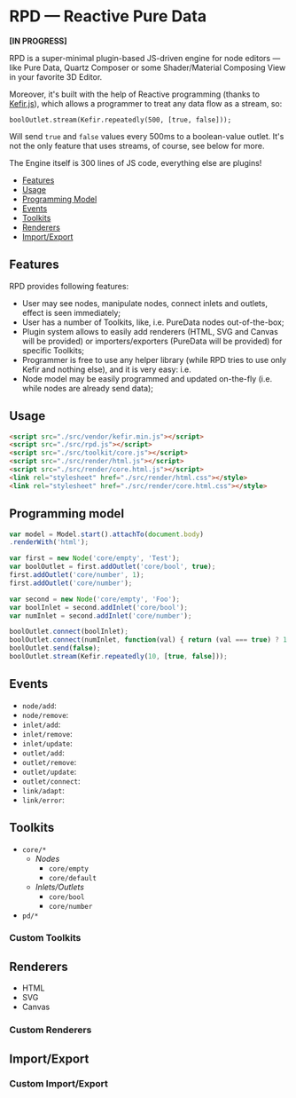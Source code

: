 # RPD — Reactive Pure Data

**[IN PROGRESS]**

RPD is a super-minimal plugin-based JS-driven engine for node editors — like Pure Data, Quartz Composer or some Shader/Material Composing View in your favorite 3D Editor.

Moreover, it's built with the help of Reactive programming (thanks to [Kefir.js](http://pozadi.github.io/kefir/)), which allows a programmer to treat any data flow as a stream, so:

```
boolOutlet.stream(Kefir.repeatedly(500, [true, false]));
```

Will send `true` and `false` values every 500ms to a boolean-value outlet. It's not the only feature that uses streams, of course, see below for more.

The Engine itself is 300 lines of JS code, everything else are plugins!

* [Features](#features)
* [Usage](#usage)
* [Programming Model](#programming-model)
* [Events](#events)
* [Toolkits](#toolkits)
* [Renderers](#renderers)
* [Import/Export](#import-export)

## Features

RPD provides following features:

* User may see nodes, manipulate nodes, connect inlets and outlets, effect is seen immediately;
* User has a number of Toolkits, like, i.e. PureData nodes out-of-the-box;
* Plugin system allows to easily add renderers (HTML, SVG and Canvas will be provided) or importers/exporters (PureData will be provided) for specific Toolkits;
* Programmer is free to use any helper library (while RPD tries to use only Kefir and nothing else), and it is very easy: i.e.
* Node model may be easily programmed and updated on-the-fly (i.e. while nodes are already send data);

## Usage

```html
<script src="./src/vendor/kefir.min.js"></script>
<script src="./src/rpd.js"></script>
<script src="./src/toolkit/core.js"></script>
<script src="./src/render/html.js"></script>
<script src="./src/render/core.html.js"></script>
<link rel="stylesheet" href="./src/render/html.css"></style>
<link rel="stylesheet" href="./src/render/core.html.css"></style>
```

## Programming model

```js
var model = Model.start().attachTo(document.body)
.renderWith('html');

var first = new Node('core/empty', 'Test');
var boolOutlet = first.addOutlet('core/bool', true);
first.addOutlet('core/number', 1);
first.addOutlet('core/number');

var second = new Node('core/empty', 'Foo');
var boolInlet = second.addInlet('core/bool');
var numInlet = second.addInlet('core/number');

boolOutlet.connect(boolInlet);
boolOutlet.connect(numInlet, function(val) { return (val === true) ? 1 : 0 });
boolOutlet.send(false);
boolOutlet.stream(Kefir.repeatedly(10, [true, false]));
```

## Events

* `node/add`:
* `node/remove`:
* `inlet/add`:
* `inlet/remove`:
* `inlet/update`:
* `outlet/add`:
* `outlet/remove`:
* `outlet/update`:
* `outlet/connect`:
* `link/adapt`:
* `link/error`:

## Toolkits

* `core/*`
    * _Nodes_
        * `core/empty`
        * `core/default`
    * _Inlets/Outlets_
        * `core/bool`
        * `core/number`
* `pd/*`

### Custom Toolkits

## Renderers

* HTML
* SVG
* Canvas

### Custom Renderers

## Import/Export

### Custom Import/Export
